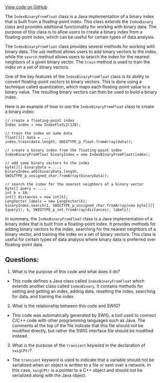 [View code on GitHub](https://github.com/misbahsy/the-algorithm/ann/src/main/java/com/twitter/ann/faiss/swig/IndexBinaryFromFloat.java)

The `IndexBinaryFromFloat` class is a Java implementation of a binary index that is built from a floating-point index. This class extends the `IndexBinary` class and provides additional functionality for working with binary data. The purpose of this class is to allow users to create a binary index from a floating-point index, which can be useful for certain types of data analysis.

The `IndexBinaryFromFloat` class provides several methods for working with binary data. The `add` method allows users to add binary vectors to the index, while the `search` method allows users to search the index for the nearest neighbors of a given binary vector. The `train` method is used to train the index on a set of binary vectors.

One of the key features of the `IndexBinaryFromFloat` class is its ability to convert floating-point vectors to binary vectors. This is done using a technique called quantization, which maps each floating-point value to a binary value. The resulting binary vectors can then be used to build a binary index.

Here is an example of how to use the `IndexBinaryFromFloat` class to create a binary index:

```
// create a floating-point index
Index index = new IndexFlatL2(128);

// train the index on some data
float[][] data = ...;
index.train(data.length, SWIGTYPE_p_float.fromArray(data));

// create a binary index from the floating-point index
IndexBinaryFromFloat binaryIndex = new IndexBinaryFromFloat(index);

// add some binary vectors to the index
byte[][] binaryData = ...;
binaryIndex.add(binaryData.length, SWIGTYPE_p_unsigned_char.fromArray(binaryData));

// search the index for the nearest neighbors of a binary vector
byte[] query = ...;
int k = 10;
int[] distances = new int[k];
LongVector labels = new LongVector(k);
binaryIndex.search(1, SWIGTYPE_p_unsigned_char.fromArray(new byte[][]{query}), k, SWIGTYPE_p_int.fromArray(distances), labels);
```

In summary, the `IndexBinaryFromFloat` class is a Java implementation of a binary index that is built from a floating-point index. It provides methods for adding binary vectors to the index, searching for the nearest neighbors of a binary vector, and training the index on a set of binary vectors. This class is useful for certain types of data analysis where binary data is preferred over floating-point data.
## Questions: 
 1. What is the purpose of this code and what does it do?
- This code defines a Java class called `IndexBinaryFromFloat` which extends another class called `IndexBinary`. It contains methods for setting and getting an index, adding data, resetting the index, searching for data, and training the index.

2. What is the relationship between this code and SWIG?
- This code was automatically generated by SWIG, a tool used to connect C/C++ code with other programming languages such as Java. The comments at the top of the file indicate that this file should not be modified directly, but rather the SWIG interface file should be modified instead.

3. What is the purpose of the `transient` keyword in the declaration of `swigCPtr`?
- The `transient` keyword is used to indicate that a variable should not be serialized when an object is written to a file or sent over a network. In this case, `swigCPtr` is a pointer to a C++ object and should not be serialized along with the Java object.